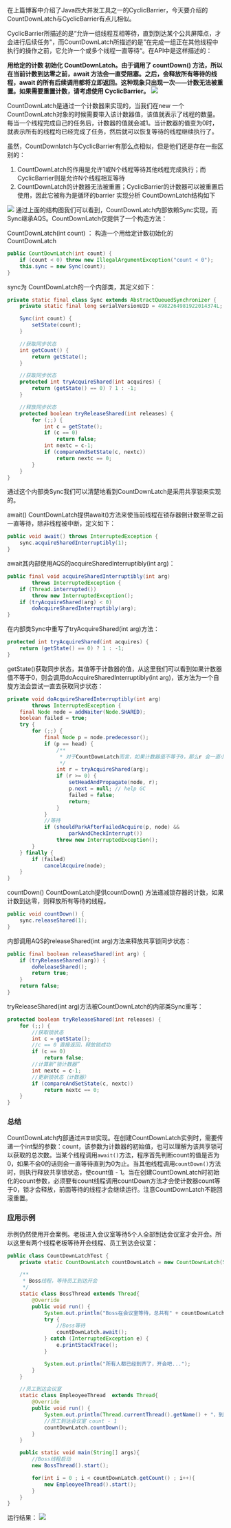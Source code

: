   在上篇博客中介绍了Java四大并发工具之一的CyclicBarrier，今天要介绍的CountDownLatch与CyclicBarrier有点儿相似。

  CyclicBarrier所描述的是“允许一组线程互相等待，直到到达某个公共屏障点，才会进行后续任务"，而CountDownLatch所描述的是”在完成一组正在其他线程中执行的操作之前，它允许一个或多个线程一直等待“。在API中是这样描述的：

  **用给定的计数 初始化 CountDownLatch。由于调用了 countDown() 方法，所以在当前计数到达零之前，await 方法会一直受阻塞。之后，会释放所有等待的线程，await 的所有后续调用都将立即返回。这种现象只出现一次——计数无法被重置。如果需要重置计数，请考虑使用 CyclicBarrier。**
  <img src="img/2017021200001_thumb.png">

  CountDownLatch是通过一个计数器来实现的，当我们在new 一个CountDownLatch对象的时候需要带入该计数器值，该值就表示了线程的数量。每当一个线程完成自己的任务后，计数器的值就会减1。当计数器的值变为0时，就表示所有的线程均已经完成了任务，然后就可以恢复等待的线程继续执行了。

  虽然，CountDownlatch与CyclicBarrier有那么点相似，但是他们还是存在一些区别的：

  1. CountDownLatch的作用是允许1或N个线程等待其他线程完成执行；而CyclicBarrier则是允许N个线程相互等待
  2. CountDownLatch的计数器无法被重置；CyclicBarrier的计数器可以被重置后使用，因此它被称为是循环的barrier
  实现分析
  CountDownLatch结构如下
  <img src="img/201702110002_thumb.jpg">
  通过上面的结构图我们可以看到，CountDownLatch内部依赖Sync实现，而Sync继承AQS。CountDownLatch仅提供了一个构造方法：

  CountDownLatch(int count) ： 构造一个用给定计数初始化的 CountDownLatch
  ```java
  public CountDownLatch(int count) {
      if (count < 0) throw new IllegalArgumentException("count < 0");
      this.sync = new Sync(count);
  }
  ```
  sync为 CountDownLatch的一个内部类，其定义如下：
  ```java
  private static final class Sync extends AbstractQueuedSynchronizer {
      private static final long serialVersionUID = 4982264981922014374L;

      Sync(int count) {
          setState(count);
      }

      //获取同步状态
      int getCount() {
          return getState();
      }

      //获取同步状态
      protected int tryAcquireShared(int acquires) {
          return (getState() == 0) ? 1 : -1;
      }

      //释放同步状态
      protected boolean tryReleaseShared(int releases) {
          for (;;) {
              int c = getState();
              if (c == 0)
                  return false;
              int nextc = c-1;
              if (compareAndSetState(c, nextc))
                  return nextc == 0;
          }
      }
  }
  ```
  通过这个内部类Sync我们可以清楚地看到CountDownLatch是采用共享锁来实现的。

  await()
  CountDownLatch提供await()方法来使当前线程在锁存器倒计数至零之前一直等待，除非线程被中断，定义如下：
  ```java
  public void await() throws InterruptedException {
      sync.acquireSharedInterruptibly(1);
  }
  ```
  await其内部使用AQS的acquireSharedInterruptibly(int arg)：
  ```java
  public final void acquireSharedInterruptibly(int arg)
          throws InterruptedException {
      if (Thread.interrupted())
          throw new InterruptedException();
      if (tryAcquireShared(arg) < 0)
          doAcquireSharedInterruptibly(arg);
  }
  ```
  在内部类Sync中重写了tryAcquireShared(int arg)方法：
  ```java
  protected int tryAcquireShared(int acquires) {
      return (getState() == 0) ? 1 : -1;
  }
  ```
  getState()获取同步状态，其值等于计数器的值，从这里我们可以看到如果计数器值不等于0，则会调用doAcquireSharedInterruptibly(int arg)，该方法为一个自旋方法会尝试一直去获取同步状态：
  ```java
  private void doAcquireSharedInterruptibly(int arg)
          throws InterruptedException {
      final Node node = addWaiter(Node.SHARED);
      boolean failed = true;
      try {
          for (;;) {
              final Node p = node.predecessor();
              if (p == head) {
                  /**
                   * 对于CountDownLatch而言，如果计数器值不等于0，那么r 会一直小于0
                   */
                  int r = tryAcquireShared(arg);
                  if (r >= 0) {
                      setHeadAndPropagate(node, r);
                      p.next = null; // help GC
                      failed = false;
                      return;
                  }
              }
              //等待
              if (shouldParkAfterFailedAcquire(p, node) &&
                      parkAndCheckInterrupt())
                  throw new InterruptedException();
          }
      } finally {
          if (failed)
              cancelAcquire(node);
      }
  }
  ```
countDown()
  CountDownLatch提供countDown() 方法递减锁存器的计数，如果计数到达零，则释放所有等待的线程。
  ```java
  public void countDown() {
      sync.releaseShared(1);
  }
  ```
  内部调用AQS的releaseShared(int arg)方法来释放共享锁同步状态：
  ```java
  public final boolean releaseShared(int arg) {
      if (tryReleaseShared(arg)) {
          doReleaseShared();
          return true;
      }
      return false;
  }
  ```
  tryReleaseShared(int arg)方法被CountDownLatch的内部类Sync重写：
  ```java
  protected boolean tryReleaseShared(int releases) {
      for (;;) {
          //获取锁状态
          int c = getState();
          //c == 0 直接返回，释放锁成功
          if (c == 0)
              return false;
          //计算新“锁计数器”
          int nextc = c-1;
          //更新锁状态（计数器）
          if (compareAndSetState(c, nextc))
              return nextc == 0;
      }
  }
  ```
### 总结
  CountDownLatch内部通过`共享锁`实现。在创建CountDownLatch实例时，需要传递一个int型的参数：count，该参数为计数器的初始值，也可以理解为该共享锁可以获取的总次数。当某个线程调用`await()`方法，程序首先判断count的值是否为0，如果不会0的话则会一直等待直到为0为止。当其他线程调用`countDown()`方法时，则执行释放共享锁状态，使count值 - 1。当在创建CountDownLatch时初始化的count参数，必须要有count线程调用countDown方法才会使计数器count等于0，锁才会释放，前面等待的线程才会继续运行。注意CountDownLatch不能回滚重置。

### 应用示例
  示例仍然使用开会案例。老板进入会议室等待5个人全部到达会议室才会开会。所以这里有两个线程老板等待开会线程、员工到达会议室：
  ```java
  public class CountDownLatchTest {
      private static CountDownLatch countDownLatch = new CountDownLatch(5);

      /**
       * Boss线程，等待员工到达开会
       */
      static class BossThread extends Thread{
          @Override
          public void run() {
              System.out.println("Boss在会议室等待，总共有" + countDownLatch.getCount() + "个人开会...");
              try {
                  //Boss等待
                  countDownLatch.await();
              } catch (InterruptedException e) {
                  e.printStackTrace();
              }

              System.out.println("所有人都已经到齐了，开会吧...");
          }
      }

      //员工到达会议室
      static class EmpleoyeeThread  extends Thread{
          @Override
          public void run() {
              System.out.println(Thread.currentThread().getName() + "，到达会议室....");
              //员工到达会议室 count - 1
              countDownLatch.countDown();
          }
      }

      public static void main(String[] args){
          //Boss线程启动
          new BossThread().start();

          for(int i = 0 ; i < countDownLatch.getCount() ; i++){
              new EmpleoyeeThread().start();
          }
      }
  }
  ```
  运行结果：
  <img src="img/2017021200002_thumb.jpg">
